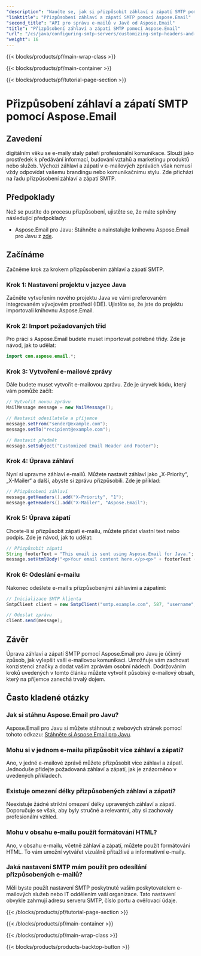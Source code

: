 ```yaml
---
"description": "Naučte se, jak si přizpůsobit záhlaví a zápatí SMTP pomocí Aspose.Email pro Javu. Vylepšete svou e-mailovou komunikaci personalizovaným brandingem a zprávami."
"linktitle": "Přizpůsobení záhlaví a zápatí SMTP pomocí Aspose.Email"
"second_title": "API pro správu e-mailů v Javě od Aspose.Email"
"title": "Přizpůsobení záhlaví a zápatí SMTP pomocí Aspose.Email"
"url": "/cs/java/configuring-smtp-servers/customizing-smtp-headers-and-footers/"
"weight": 16
---
```


{{< blocks/products/pf/main-wrap-class >}}

{{< blocks/products/pf/main-container >}}

{{< blocks/products/pf/tutorial-page-section >}}

# Přizpůsobení záhlaví a zápatí SMTP pomocí Aspose.Email


## Zavedení

digitálním věku se e-maily staly páteří profesionální komunikace. Slouží jako prostředek k předávání informací, budování vztahů a marketingu produktů nebo služeb. Výchozí záhlaví a zápatí v e-mailových zprávách však nemusí vždy odpovídat vašemu brandingu nebo komunikačnímu stylu. Zde přichází na řadu přizpůsobení záhlaví a zápatí SMTP.

## Předpoklady

Než se pustíte do procesu přizpůsobení, ujistěte se, že máte splněny následující předpoklady:

- Aspose.Email pro Javu: Stáhněte a nainstalujte knihovnu Aspose.Email pro Javu z [zde](https://releases.aspose.com/email/java/).

## Začínáme

Začněme krok za krokem přizpůsobením záhlaví a zápatí SMTP. 

### Krok 1: Nastavení projektu v jazyce Java

Začněte vytvořením nového projektu Java ve vámi preferovaném integrovaném vývojovém prostředí (IDE). Ujistěte se, že jste do projektu importovali knihovnu Aspose.Email.

### Krok 2: Import požadovaných tříd

Pro práci s Aspose.Email budete muset importovat potřebné třídy. Zde je návod, jak to udělat:

```java
import com.aspose.email.*;
```

### Krok 3: Vytvoření e-mailové zprávy

Dále budete muset vytvořit e-mailovou zprávu. Zde je úryvek kódu, který vám pomůže začít:

```java
// Vytvořit novou zprávu
MailMessage message = new MailMessage();

// Nastavit odesílatele a příjemce
message.setFrom("sender@example.com");
message.setTo("recipient@example.com");

// Nastavit předmět
message.setSubject("Customized Email Header and Footer");
```

### Krok 4: Úprava záhlaví

Nyní si upravme záhlaví e-mailů. Můžete nastavit záhlaví jako „X-Priority“, „X-Mailer“ a další, abyste si zprávu přizpůsobili. Zde je příklad:

```java
// Přizpůsobení záhlaví
message.getHeaders().add("X-Priority", "1");
message.getHeaders().add("X-Mailer", "Aspose.Email");
```

### Krok 5: Úprava zápatí

Chcete-li si přizpůsobit zápatí e-mailu, můžete přidat vlastní text nebo podpis. Zde je návod, jak to udělat:

```java
// Přizpůsobit zápatí
String footerText = "This email is sent using Aspose.Email for Java.";
message.setHtmlBody("<p>Your email content here.</p><p>" + footerText + "</p>");
```

### Krok 6: Odeslání e-mailu

Nakonec odešlete e-mail s přizpůsobenými záhlavími a zápatími:

```java
// Inicializace SMTP klienta
SmtpClient client = new SmtpClient("smtp.example.com", 587, "username", "password");

// Odeslat zprávu
client.send(message);
```

## Závěr

Úprava záhlaví a zápatí SMTP pomocí Aspose.Email pro Javu je účinný způsob, jak vylepšit vaši e-mailovou komunikaci. Umožňuje vám zachovat konzistenci značky a dodat vašim zprávám osobní nádech. Dodržováním kroků uvedených v tomto článku můžete vytvořit působivý e-mailový obsah, který na příjemce zanechá trvalý dojem.

## Často kladené otázky

### Jak si stáhnu Aspose.Email pro Javu?

Aspose.Email pro Javu si můžete stáhnout z webových stránek pomocí tohoto odkazu: [Stáhněte si Aspose.Email pro Javu](https://releases.aspose.com/email/java/).

### Mohu si v jednom e-mailu přizpůsobit více záhlaví a zápatí?

Ano, v jedné e-mailové zprávě můžete přizpůsobit více záhlaví a zápatí. Jednoduše přidejte požadovaná záhlaví a zápatí, jak je znázorněno v uvedených příkladech.

### Existuje omezení délky přizpůsobených záhlaví a zápatí?

Neexistuje žádné striktní omezení délky upravených záhlaví a zápatí. Doporučuje se však, aby byly stručné a relevantní, aby si zachovaly profesionální vzhled.

### Mohu v obsahu e-mailu použít formátování HTML?

Ano, v obsahu e-mailu, včetně záhlaví a zápatí, můžete použít formátování HTML. To vám umožní vytvářet vizuálně přitažlivé a informativní e-maily.

### Jaká nastavení SMTP mám použít pro odesílání přizpůsobených e-mailů?

Měli byste použít nastavení SMTP poskytnuté vaším poskytovatelem e-mailových služeb nebo IT oddělením vaší organizace. Tato nastavení obvykle zahrnují adresu serveru SMTP, číslo portu a ověřovací údaje.

{{< /blocks/products/pf/tutorial-page-section >}}

{{< /blocks/products/pf/main-container >}}

{{< /blocks/products/pf/main-wrap-class >}}

{{< blocks/products/products-backtop-button >}}